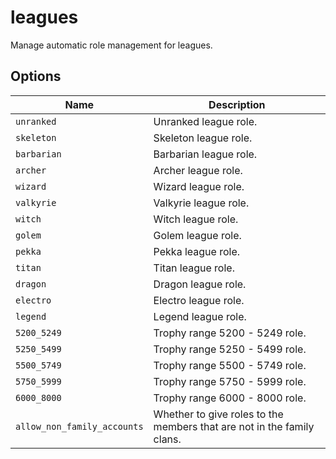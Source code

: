 # leagues

Manage automatic role management for leagues.

## Options

| Name                        | Description                                                            |
| --------------------------- | ---------------------------------------------------------------------- |
| `unranked`                  | Unranked league role.                                                  |
| `skeleton`                  | Skeleton league role.                                                  |
| `barbarian`                 | Barbarian league role.                                                 |
| `archer`                    | Archer league role.                                                    |
| `wizard`                    | Wizard league role.                                                    |
| `valkyrie`                  | Valkyrie league role.                                                  |
| `witch`                     | Witch league role.                                                     |
| `golem`                     | Golem league role.                                                     |
| `pekka`                     | Pekka league role.                                                     |
| `titan`                     | Titan league role.                                                     |
| `dragon`                    | Dragon league role.                                                    |
| `electro`                   | Electro league role.                                                   |
| `legend`                    | Legend league role.                                                    |
| `5200_5249`                 | Trophy range 5200 - 5249 role.                                         |
| `5250_5499`                 | Trophy range 5250 - 5499 role.                                         |
| `5500_5749`                 | Trophy range 5500 - 5749 role.                                         |
| `5750_5999`                 | Trophy range 5750 - 5999 role.                                         |
| `6000_8000`                 | Trophy range 6000 - 8000 role.                                         |
| `allow_non_family_accounts` | Whether to give roles to the members that are not in the family clans. |
